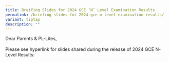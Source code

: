 ```yaml
---
title: Breifing Slides for 2024 GCE ‘N’ Level Examination Results
permalink: /briefing-slides-for-2024-gce-n-level-examination-results/
variant: tiptap
description: ""
---
```

<p>Dear Parents &amp; PL-Lites,&nbsp;
<br>
<br>Please see hyperlink for slides shared during the release of 2024 GCE
N-Level Results:</p>
<p></p>